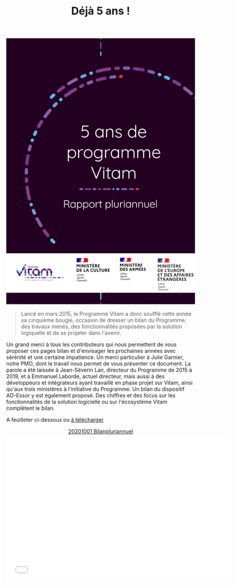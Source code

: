 ﻿---
layout: post
title: Déjà 5 ans !
---

![Logos](/public/images/5ans_bilan.png)

> Lancé en mars 2015, le Programme Vitam a donc soufflé cette année sa cinquième bougie, occasion de dresser un bilan du Programme, des travaux menés, des fonctionnalités proposées par la solution logiquelle et de se projeter dans l'avenir.

Un grand merci à tous les contributeurs qui nous permettent de vous proposer ces pages bilan et d'envisager les prochaines années avec sérénité et une certaine impatience. Un merci particulier à Julie Garnier, notre PMO, dont le travail nous permet de vous présenter ce document.
La parole a été laissée à Jean-Séverin Lair, directeur du Programme de 2015 à 2019, et à Emmanuel Laborde, actuel directeur, mais aussi à des développeurs et intégrateurs ayant travaillé en phase projet sur Vitam, ainsi qu'aux trois ministères à l'initiative du Programme. Un bilan du dispositif AD-Essor y est également proposé. Des chiffres et des focus sur les fonctionnalités de la solution logicielle ou sur l'écosystème Vitam complètent le bilan. 

A feuilleter ci-dessous ou [à télécharger](/ressources/RefCourant/20201001_Bilanpluriannuel.pdf)
<div style="text-align:center;"><div style="margin:8px 0px 4px;"><a href="https://www.calameo.com/books/0064394914e1289688d71?authid=c59AN5tK7t6B" target="_blank">20201001 Bilanpluriannuel</a></div><iframe src="//v.calameo.com/?bkcode=0064394914e1289688d71&AuthID=c59AN5tK7t6B" width="600" height="388" frameborder="0" scrolling="no" allowtransparency allowfullscreen style="margin:0 auto;"></iframe><div style="margin:4px 0px 8px;"><a href="http://www.calameo.com/%22%3EPublish at Calameo</a></div></div>